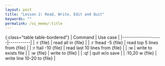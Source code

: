 ```yaml
---
layout: post
title: "Lesson 2: Read, Write, Edit and Quit"
keywords: ""
permalink: /vi_memo/:title
---
```


{:class="table table-bordered"}
| Command | Use case |
|--------------------|-----------|
| :r {file}          | read all in {file} |
| :r !head -5 {file}  | read top 5 lines from {file} |
| :r !tail -10 {file} | read last 10 lines from {file} |
| :w       | write to exists file |
| :w {file} | write to {file} |
| :q!      | quit w/o save   |
| :10,20 w {file}    | write line 10-20 to {file}  |